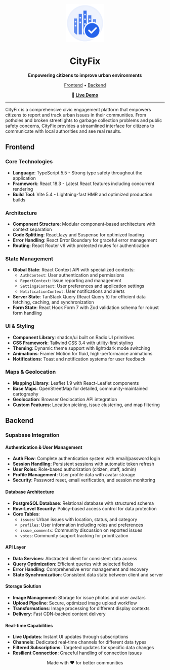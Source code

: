 <div align="center">
  <img src="public/cityfix-icon.svg" alt="CityFix Logo" width="120" height="120">
  <h1>CityFix</h1>
  <p><strong>Empowering citizens to improve urban environments</strong></p>
</div>

<p align="center">
  <a href="#frontend">Frontend</a> •
  <a href="#backend">Backend</a>
</p>

<p align="center">
  <strong>🔗 <a href="https://finecityfix.netlify.app/" target="_blank">Live Demo</a></strong>
</p>

---

CityFix is a comprehensive civic engagement platform that empowers citizens to report and track urban issues in their communities. From potholes and broken streetlights to garbage collection problems and public safety concerns, CityFix provides a streamlined interface for citizens to communicate with local authorities and see real results.

## Frontend

### Core Technologies
- **Language**: TypeScript 5.5 - Strong type safety throughout the application
- **Framework**: React 18.3 - Latest React features including concurrent rendering
- **Build Tool**: Vite 5.4 - Lightning-fast HMR and optimized production builds

### Architecture
- **Component Structure**: Modular component-based architecture with context separation
- **Code Splitting**: React.lazy and Suspense for optimized loading
- **Error Handling**: React Error Boundary for graceful error management
- **Routing**: React Router v6 with protected routes for authentication

### State Management
- **Global State**: React Context API with specialized contexts:
  - `AuthContext`: User authentication and permissions
  - `ReportContext`: Issue reporting and management
  - `SettingsContext`: User preferences and application settings
  - `NotificationContext`: User notifications and alerts
- **Server State**: TanStack Query (React Query 5) for efficient data fetching, caching, and synchronization
- **Form State**: React Hook Form 7 with Zod validation schema for robust form handling

### UI & Styling
- **Component Library**: shadcn/ui built on Radix UI primitives
- **CSS Framework**: Tailwind CSS 3.4 with utility-first styling
- **Theming**: Dynamic theme support with light/dark mode switching
- **Animations**: Framer Motion for fluid, high-performance animations
- **Notifications**: Toast and notification systems for user feedback

### Maps & Geolocation
- **Mapping Library**: Leaflet 1.9 with React-Leaflet components
- **Base Maps**: OpenStreetMap for detailed, community-maintained cartography
- **Geolocation**: Browser Geolocation API integration
- **Custom Features**: Location picking, issue clustering, and map filtering

## Backend

### Supabase Integration

#### Authentication & User Management
- **Auth Flow**: Complete authentication system with email/password login
- **Session Handling**: Persistent sessions with automatic token refresh
- **User Roles**: Role-based authorization (citizen, staff, admin)
- **Profile Management**: User profile data with avatar storage
- **Security**: Password reset, email verification, and session monitoring

#### Database Architecture
- **PostgreSQL Database**: Relational database with structured schema
- **Row-Level Security**: Policy-based access control for data protection
- **Core Tables**:
  - `issues`: Urban issues with location, status, and category
  - `profiles`: User information including roles and preferences
  - `issue_comments`: Community discussion on reported issues
  - `votes`: Community support tracking for prioritization

#### API Layer
- **Data Services**: Abstracted client for consistent data access
- **Query Optimization**: Efficient queries with selected fields
- **Error Handling**: Comprehensive error management and recovery
- **State Synchronization**: Consistent data state between client and server

#### Storage Solution
- **Image Management**: Storage for issue photos and user avatars
- **Upload Pipeline**: Secure, optimized image upload workflow
- **Transformations**: Image processing for different display contexts
- **Delivery**: Fast CDN-backed content delivery

#### Real-time Capabilities
- **Live Updates**: Instant UI updates through subscriptions
- **Channels**: Dedicated real-time channels for different data types
- **Filtered Subscriptions**: Targeted updates for specific data changes
- **Resilient Connection**: Graceful handling of connection issues

<p align="center">Made with ❤️ for better communities</p>
